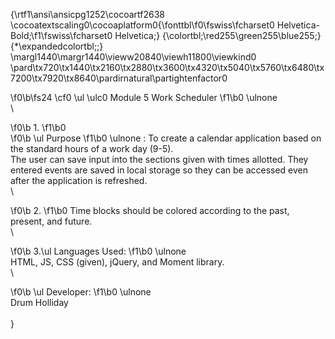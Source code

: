 {\rtf1\ansi\ansicpg1252\cocoartf2638
\cocoatextscaling0\cocoaplatform0{\fonttbl\f0\fswiss\fcharset0 Helvetica-Bold;\f1\fswiss\fcharset0 Helvetica;}
{\colortbl;\red255\green255\blue255;}
{\*\expandedcolortbl;;}
\margl1440\margr1440\vieww20840\viewh11800\viewkind0
\pard\tx720\tx1440\tx2160\tx2880\tx3600\tx4320\tx5040\tx5760\tx6480\tx7200\tx7920\tx8640\pardirnatural\partightenfactor0

\f0\b\fs24 \cf0 \ul \ulc0 Module 5 Work Scheduler
\f1\b0 \ulnone \
\

\f0\b 1.
\f1\b0  
\f0\b \ul Purpose
\f1\b0 \ulnone : To create a calendar application based on the standard hours of a work day (9-5).\
The user can save input into the sections given with times allotted. They entered events are saved in local storage so they can be accessed even after the application is refreshed. \
\

\f0\b 2. 
\f1\b0 Time blocks should be colored according to the past, present, and future. \
\

\f0\b 3.\ul  Languages Used: 
\f1\b0 \ulnone \
HTML, JS, CSS (given), jQuery, and Moment library. \
\

\f0\b \ul Developer: 
\f1\b0 \ulnone \
Drum Holliday\
\
}
